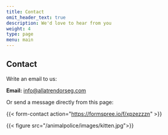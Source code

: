 ```yaml
---
title: Contact
omit_header_text: true
description: We'd love to hear from you
weight: 4
type: page
menu: main
---
```


## Contact

Write an email to us:

**Email:** info@allatrendorseg.com

Or send a message directly from this page:

{{< form-contact action="https://formspree.io/f/xpzezzzn"  >}}

{{< figure src="/animalpolice/images/kitten.jpg">}}
